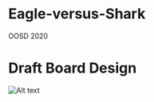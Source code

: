 # Eagle-versus-Shark
OOSD 2020

# Draft Board Design 

![Alt text](relative/path/to/img.png?raw=true "Title")

